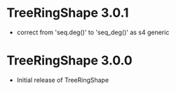 # TreeRingShape 3.0.1
* correct from 'seq.deg()' to 'seq_deg()' as s4 generic 

# TreeRingShape 3.0.0
* Initial release of TreeRingShape
